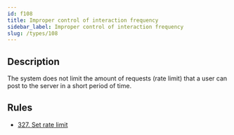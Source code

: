 ```yaml
---
id: f108
title: Improper control of interaction frequency
sidebar_label: Improper control of interaction frequency
slug: /types/108
---
```


## Description

The system does not limit the amount of requests (rate limit)
that a user can post to the server in a short period of time.

## Rules

- [327. Set rate limit](/criteria/architecture/327)
